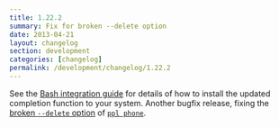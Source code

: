```yaml
---
title: 1.22.2
summary: Fix for broken --delete option
date: 2013-04-21
layout: changelog
section: development
categories: [changelog]
permalink: /development/changelog/1.22.2
---
```


See the [Bash integration guide](/documentation/integration/bash) for details of
how to install the updated completion function to your system.  Another bugfix
release, fixing the [broken `--delete`
option](https://github.com/h2s/ppl/issues/33) of [`ppl
phone`](/documentation/commands/phone).
